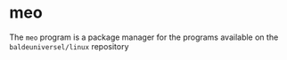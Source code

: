 # meo
The `meo` program is a package manager for the programs available on the `baldeuniversel/linux` repository 
